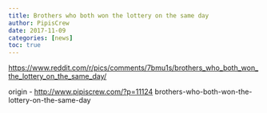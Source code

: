 ```yaml
---
title: Brothers who both won the lottery on the same day
author: PipisCrew
date: 2017-11-09
categories: [news]
toc: true
---
```


https://www.reddit.com/r/pics/comments/7bmu1s/brothers_who_both_won_the_lottery_on_the_same_day/

origin - http://www.pipiscrew.com/?p=11124 brothers-who-both-won-the-lottery-on-the-same-day